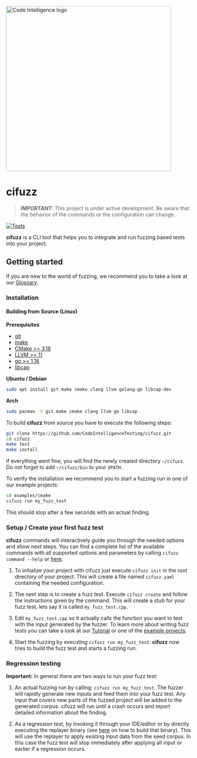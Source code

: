 <a href="https://www.code-intelligence.com/">
<img src="https://www.code-intelligence.com/hubfs/Logos/CI%20Logos/Logo_quer_white.png" alt="Code Intelligence logo" width="450px">
</a>

# cifuzz

> **_IMPORTANT:_** This project is under active development. 
Be aware that the behavior of the commands or the configuration 
can change.

[![Tests](https://github.com/CodeIntelligenceTesting/cifuzz/actions/workflows/pipeline_pr.yml/badge.svg?branch=main)](https://github.com/CodeIntelligenceTesting/cifuzz/actions/workflows/pipeline_pr.yml)

**cifuzz** is a CLI tool that helps you to integrate and run fuzzing 
based tests into your project.

## Getting started
If you are new to the world of fuzzing, we recommend you to take a 
look at our [Glossary](docs/Glossary.md).

### Installation

#### Building from Source (Linux)

**Prerequisites**
* [git](https://git-scm.com/)
* [make](https://www.gnu.org/software/make/)
* [CMake >= 3.16](https://cmake.org/)
* [LLVM >= 11](https://clang.llvm.org/get_started.html)
* [go >= 1.18](https://go.dev/doc/install)
* [libcap](https://man7.org/linux/man-pages/man3/libcap.3.html)


**Ubuntu / Debian**
<!-- when changing this, please make sure it is in sync with the E2E pipeline -->
```bash
sudo apt install git make cmake clang llvm golang-go libcap-dev 
```

**Arch**
<!-- when changing this, please make sure it is in sync with the E2E pipeline -->
```bash
sudo pacman -S git make cmake clang llvm go libcap
```

To build **cifuzz** from source you have to execute the following steps:
```bash
git clone https://github.com/CodeIntelligenceTesting/cifuzz.git
cd cifuzz
make test
make install
```
If everything went fine, you will find the newly created directory 
`~/cifuzz`. Do not forget to add `~/cifuzz/bin` to your `$PATH`.

To verify the installation we recommend you to start a fuzzing run
in one of our example projects:
``` bash
cd examples/cmake
cifuzz run my_fuzz_test
```
This should stop after a few seconds with an actual finding.

### Setup / Create your first fuzz test

**cifuzz** commands will interactively guide you through the needed 
options and show next steps. You can find a complete 
list of the available commands with all supported options and 
parameters by calling `cifuzz command --help` or 
[here](https://github.com/CodeIntelligenceTesting/cifuzz/wiki/cifuzz).

1. To initialize your project with cifuzz just execute `cifuzz init` 
in the root directory of your project. This will create a file named 
`cifuzz.yaml` containing the needed configuration.

2. The next step is to create a fuzz test. Execute `cifuzz create` 
and follow the instructions given by the command. This will create a 
stub for your fuzz test, lets say it is called `my_fuzz_test.cpp`.

3. Edit `my_fuzz_test.cpp` so it actually calls the function you want 
to test with the input generated by the fuzzer. To learn more about 
writing fuzz tests you can take a look at our 
[Tutorial](docs/How-To-Write-A-Fuzz-Test.md) or one of the 
[example projects](examples).

4. Start the fuzzing by executing `cifuzz run my_fuzz_test`. 
**cifuzz** now tries to build the fuzz test and starts a fuzzing run.

### Regression testing

**Important:** In general there are two ways to run your fuzz test:

1. An actual fuzzing run by calling: `cifuzz run my_fuzz_test`.
The fuzzer will rapidly generate new inputs and feed them into your 
fuzz test. Any input that covers new parts of the fuzzed project will 
be added to the generated corpus. cifuzz will run until a crash occurs 
and report detailed information about the finding.

2. As a regression test, by invoking it through your IDE/editor or by
directly executing the replayer binary 
(see [here](docs/How-To-Write-A-Fuzz-Test.md#how-to-buildcompile-your-fuzz-tests)
on how to build that binary).
This will use the replayer to apply existing input data from the
seed corpus. In this case the fuzz test will stop immediately after
applying all input or earlier if a regression occurs.

